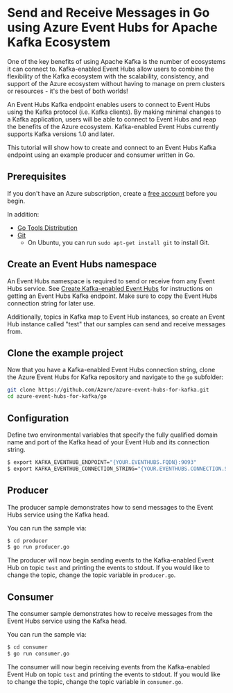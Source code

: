 # Send and Receive Messages in Go using Azure Event Hubs for Apache Kafka Ecosystem

One of the key benefits of using Apache Kafka is the number of ecosystems it can connect to. Kafka-enabled Event Hubs allow users to combine the flexibility of the Kafka ecosystem with the scalability, consistency, and support of the Azure ecosystem without having to manage on prem clusters or resources - it's the best of both worlds!

An Event Hubs Kafka endpoint enables users to connect to Event Hubs using the Kafka protocol (i.e. Kafka clients). By making minimal changes to a Kafka application, users will be able to connect to Event Hubs and reap the benefits of the Azure ecosystem. Kafka-enabled Event Hubs currently supports Kafka versions 1.0 and later.

This tutorial will show how to create and connect to an Event Hubs Kafka endpoint using an example producer and consumer written in Go.

## Prerequisites

If you don't have an Azure subscription, create a [free account](https://azure.microsoft.com/free/?ref=microsoft.com&utm_source=microsoft.com&utm_medium=docs&utm_campaign=visualstudio) before you begin.

In addition:

* [Go Tools Distribution](https://golang.org/doc/install)
* [Git](https://www.git-scm.com/downloads)
    * On Ubuntu, you can run `sudo apt-get install git` to install Git.

## Create an Event Hubs namespace

An Event Hubs namespace is required to send or receive from any Event Hubs service. See [Create Kafka-enabled Event Hubs](https://docs.microsoft.com/azure/event-hubs/event-hubs-create-kafka-enabled) for instructions on getting an Event Hubs Kafka endpoint. Make sure to copy the Event Hubs connection string for later use.

Additionally, topics in Kafka map to Event Hub instances, so create an Event Hub instance called "test" that our samples can send and receive messages from.

## Clone the example project

Now that you have a Kafka-enabled Event Hubs connection string, clone the Azure Event Hubs for Kafka repository and navigate to the `go` subfolder:

```bash
git clone https://github.com/Azure/azure-event-hubs-for-kafka.git
cd azure-event-hubs-for-kafka/go
```

## Configuration

Define two environmental variables that specify the fully qualified domain name and port of the Kafka head of your Event Hub and its connection string.

```bash
$ export KAFKA_EVENTHUB_ENDPOINT="{YOUR.EVENTHUBS.FQDN}:9093"
$ export KAFKA_EVENTHUB_CONNECTION_STRING="{YOUR.EVENTHUBS.CONNECTION.STRING}"
```

## Producer

The producer sample demonstrates how to send messages to the Event Hubs service using the Kafka head.

You can run the sample via:

```bash
$ cd producer
$ go run producer.go
```

The producer will now begin sending events to the Kafka-enabled Event Hub on topic `test` and printing the events to stdout. If you would like to change the topic, change the topic variable in `producer.go`.

## Consumer

The consumer sample demonstrates how to receive messages from the Event Hubs service using the Kafka head.

You can run the sample via:

```bash
$ cd consumer
$ go run consumer.go
```

The consumer will now begin receiving events from the Kafka-enabled Event Hub on topic `test` and printing the events to stdout. If you would like to change the topic, change the topic variable in `consumer.go`.
